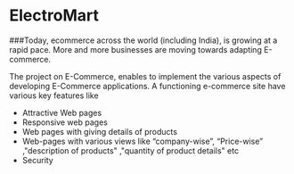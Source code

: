 # ElectroMart

###Today, ecommerce across the world (including India), is growing at a rapid pace. More and more businesses are moving towards adapting E-commerce.

The project on E-Commerce, enables  to implement the various aspects of developing E-Commerce applications. A functioning e-commerce site  have various key features like

* Attractive Web pages
* Responsive web pages
* Web pages with giving details of products
* Web-pages with various views like “company-wise”, “Price-wise” ,"description of products" ,"quantity of product details" etc
* Security

